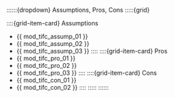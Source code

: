 ::::::{dropdown} Assumptions, Pros, Cons
:::::{grid}

::::{grid-item-card} Assumptions
- {{ mod_tifc_assump_01 }}
- {{ mod_tifc_assump_02 }}
- {{ mod_tifc_assump_03 }}
::::
::::{grid-item-card} Pros
- {{ mod_tifc_pro_01 }}
- {{ mod_tifc_pro_02 }}
- {{ mod_tifc_pro_03 }}
::::
::::{grid-item-card} Cons
- {{ mod_tifc_con_01 }}
- {{ mod_tifc_con_02 }}
::::
:::::
::::::